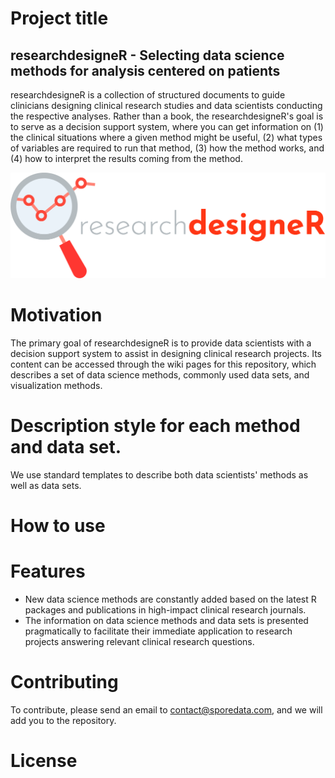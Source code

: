 # Project title
## researchdesigneR - Selecting data science methods for analysis centered on patients
researchdesigneR is a collection of structured documents to guide clinicians designing clinical research studies and data scientists conducting the respective analyses. Rather than a book, the researchdesigneR's goal is to serve as a decision support system, where you can get information on (1) the clinical situations where a given method might be useful, (2) what types of variables are required to run that method, (3) how the method works, and (4) how to interpret the results coming from the method.

![](Logo.png)


# Motivation
The primary goal of researchdesigneR is to provide data scientists with a decision support system to assist in designing clinical research projects. Its content can be accessed through the wiki pages for this repository, which describes a set of data science methods, commonly used data sets, and visualization methods.
 
 
# Description style for each method and data set.
We use standard templates to describe both data scientists' methods as well as data sets.


# How to use
<!-- @todo add an animated gift that demonstrates how to search rdR -->


# Features
* New data science methods are constantly added based on the latest R packages and publications in high-impact clinical research journals.
* The information on data science methods and data sets is presented pragmatically to facilitate their immediate application to research projects answering relevant clinical research questions.


# Contributing
To contribute, please send an email to contact@sporedata.com, and we will add you to the repository.


# License
<!-- @todo add mit license -->


<!--  
https://github.com/othneildrew/Best-README-Template
https://github.com/matiassingers/awesome-readme

* description: problem - large number of approaches in the analysis of patient data, little time to learn them; a lot of literature, but what we need is a decision support system
template-based, searchable, SEO, potentially connected to solr
* use cases:
   - design: meetings, plan for projects, grant proposals, journal clubs
      * start question
      * start data
      * start methods
   - api - solr, rstudio integration; figures concept map
* template: methods, data, plots
* motion graphic - how to search - gif web page, ag repo (within section) with code examples
* todo 
* contributing - clone send, pull request; wiki
* credits
* licensing
* FAQ
* support
--> 



<!--  
--> 
